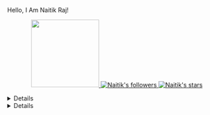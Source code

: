 Hello, I Am Naitik Raj!

<a href="https://github.com/naitikraj3101">
<p align="center">
<img src="https://komarev.com/ghpvc/?username=naitikraj3101&color=blue&style=flat-square&label=Profile%20Views" width="156">
<img src="https://img.shields.io/github/followers/naitikraj3101?style=for-the-badge"  alt="Naitik's followers">  
<img src="https://img.shields.io/github/stars/naitikraj3101?style=for-the-badge" alt="Naitik's stars">
</p>
</a>

<start>


 
  
<end>

</details>


<details>
🗣 Most Used Languages
<a href="https://github.com/naitikraj3101">
<p align="center">
  <img width="350" height="125" src="https://github-readme-stats.vercel.app/api/top-langs/?username=naitikraj3101&show_icons=true&title_color=30F229&icon_color=F2F407&text_color=F9F9F9&bg_color=000000&hide_border=true"" alt="Naitik's github stats">
</p>
</a>
</details>



<details>
📊 GitHub Stats
<a href="https://github.com/naitikraj3101">
<p align="center">
<img width="460" height="300" src="https://github-readme-stats.vercel.app/api?username=naitikraj3101&count_private=true&show_icons=true&title_color=30F229&icon_color=F2F407&text_color=F9F9F9&bg_color=000000&hide_border=true">
<img width="460" height="300" src="https://github-readme-streak-stats.herokuapp.com/?user=naitikraj3101&theme=chartreuse-dark&hide_border=True">

</p>
</a>
</details>

